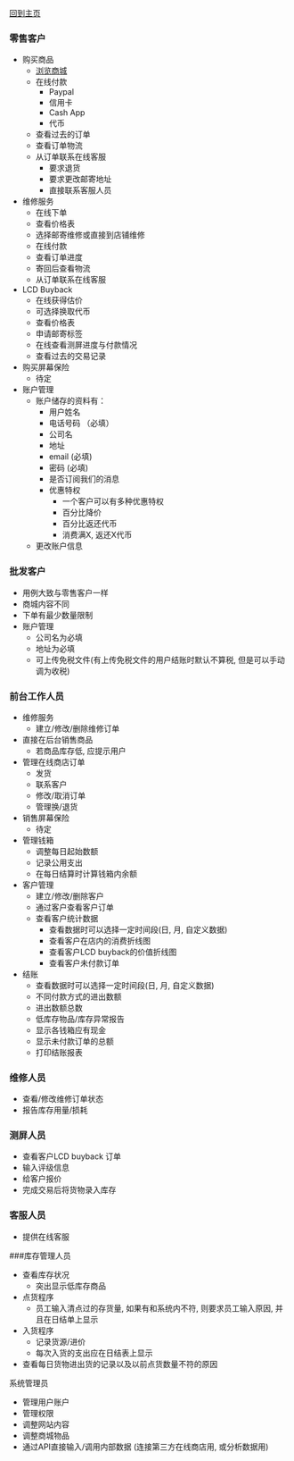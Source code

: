 [回到主页](./README.MD)

### 零售客户
- 购买商品
    - [浏览商城](./网页/README.MD)
    - 在线付款
        - Paypal
        - 信用卡
        - Cash App
        - 代币
    - 查看过去的订单
    - 查看订单物流
    - 从订单联系在线客服
        - 要求退货
        - 要求更改邮寄地址
        - 直接联系客服人员
- 维修服务
    - 在线下单
    - 查看价格表
    - 选择邮寄维修或直接到店铺维修
    - 在线付款
    - 查看订单进度
    - 寄回后查看物流
    - 从订单联系在线客服
- LCD Buyback
    - 在线获得估价
    - 可选择换取代币
    - 查看价格表
    - 申请邮寄标签
    - 在线查看测屏进度与付款情况
    - 查看过去的交易记录
- 购买屏幕保险
    - 待定
- 账户管理
    - 账户储存的资料有：
        - 用户姓名
        - 电话号码 （必填）
        - 公司名
        - 地址
        - email (必填)
        - 密码 (必填)
        - 是否订阅我们的消息
        - 优惠特权
            - 一个客户可以有多种优惠特权
            - 百分比降价
            - 百分比返还代币
            - 消费满X, 返还X代币
    - 更改账户信息


### 批发客户
- 用例大致与零售客户一样
- 商城内容不同
- 下单有最少数量限制
- 账户管理
    - 公司名为必填
    - 地址为必填
    - 可上传免税文件(有上传免税文件的用户结账时默认不算税, 但是可以手动调为收税)


### 前台工作人员
- 维修服务
    - 建立/修改/删除维修订单
- 直接在后台销售商品
    - 若商品库存低, 应提示用户
- 管理在线商店订单
    - 发货
    - 联系客户
    - 修改/取消订单
    - 管理换/退货
- 销售屏幕保险
    - 待定
- 管理钱箱
    - 调整每日起始数额
    - 记录公用支出
    - 在每日结算时计算钱箱内余额
- 客户管理
    - 建立/修改/删除客户
    - 通过客户查看客户订单
    - 查看客户统计数据
        - 查看数据时可以选择一定时间段(日, 月, 自定义数据)
        - 查看客户在店内的消费折线图
        - 查看客户LCD buyback的价值折线图
        - 查看客户未付款订单
- 结账
    - 查看数据时可以选择一定时间段(日, 月, 自定义数据)
    - 不同付款方式的进出数额
    - 进出数额总数
    - 低库存物品/库存异常报告
    - 显示各钱箱应有现金
    - 显示未付款订单的总额
    - 打印结账报表

### 维修人员
- 查看/修改维修订单状态
- 报告库存用量/损耗

### 测屏人员
- 查看客户LCD buyback 订单
- 输入评级信息
- 给客户报价
- 完成交易后将货物录入库存

### 客服人员
- 提供在线客服

###库存管理人员
- 查看库存状况
    - 突出显示低库存商品
- 点货程序
    - 员工输入清点过的存货量, 如果有和系统内不符, 则要求员工输入原因, 并且在日结单上显示
- 入货程序
    - 记录货源/进价
    - 每次入货的支出应在日结表上显示
- 查看每日货物进出货的记录以及以前点货数量不符的原因

系统管理员
- 管理用户账户
- 管理权限
- 调整网站内容
- 调整商城物品
- 通过API直接输入/调用内部数据 (连接第三方在线商店用, 或分析数据用)